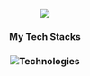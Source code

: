 <!-- ### Thanks for visiting my Github 👋 -->

<p align="center">
  <a href="https://github.com/vladyslav-chornohuz">
    <img src="https://readme-typing-svg.herokuapp.com/?lines=Senior%20Full%20Stack%20Developer;Senior%20Software%20Engineer;Always%20learning%20new%20technology&font=Arial&center=true&width=850&height=120&color=58a6ff&vCenter=true&size=45%22">
  </a>
</p> 

<h3 align="center">
  My Tech Stacks
</h3>

<h3 align="center">
  <img src="https://skillicons.dev/icons?i=angular,react,nodejs,nestjs,js,ts,figma,apollo,java,spring,hibernate,kubernetes,docker,jenkins,maven,gradle,dotnet,aws,graphql,firebase,redis,fastapi,mysql,postgres,mongodb,vscode,visualstudio,github,gitlab" alt="Technologies" />
</h3>
